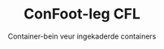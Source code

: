 ---
title: "ConFoot-leg CFL"
subtitle: "Container-bein veur ingekaderde containers"
mainImage: "/images/products/confoot-leg-cfl-main.jpg"
gallery:
  - "/images/products/confoot-leg-cfl-1.jpg"
  - "/images/products/confoot-leg-cfl-2.jpg"
  - "/images/products/confoot-leg-cfl-3.jpg"
shortDescription: "De ConFoot-leg CFL is spesjalisj oetjoude veur ingekaderde containers. 't Past de kadringe perfekt, zodat containers gebruuk kin waere as opbergpleks veur vloeistófe en angere materialen."
technicalDescription: "t CFL-model is ontworpen veur sferische containers die gebruukt waere veur 't vervoere van vloeistófe die bestendig moete zeen óp hoë druk. De sferische foarm draagt de druk am beste, mer d'r is wel kadering nodig óm de container verplaatsbaor te make."
videoID: "C2KwnEb-npU"
specifications:
  - name: "Weight"
    value: "24 kg per bein"
  - name: "Load capacity"
    value: "30 ton"
  - name: "Adjustment range"
    value: "1.043 mm tot 1.448 mm"
  - name: "Material"
    value: "Hoogwaardige staal"
price: "3.600 EUR"
priceVAT: "4.356 EUR"
pricingNotes: "Bulk-korting is beskikbaor. Neim contact mit ós veur details."
buyLink: "/contact"
howToUse: |
  1. Plaats 't CFL-bein bij de hoek van de containerkadering
  2. Activeer 't slotmechanisme
  3. Pas de höhte aan indien nodig binnen 't bereik van 1.043 mm tot 1.448 mm
  4. Herhaal veur alle nodig hoeke
  5. Laot de trailer dalen en rijd oet, zodat de container op de beine blijft steunen
benefits:
  - title: "Perfecte kaderingpassing"
    description: "Óntworpe um de kadering van sferische containers perfekt te passe"
  - title: "Vloeistofopbering"
    description: "Maakt 't mogelijk de container as opbergplek te gebruuk veur vloeistófe die bestendig zeen óp hoë druk"
  - title: "Spesjalisj óntwerp"
    description: "Oetjoude met 't oog veur de unike eise van ingekaderde containers"
  - title: "Veelzijdich gebroek"
    description: "Geschik veur angere bedryfssektore die spézjele containeropbering en -hantering vereis"
  - title: "Altij klaor óm te bewegen"
    description: "De container is altij gereed veur transport – rijd de trailer gewoon ónder de container om de reis voort te setten"
  - title: "Kostoptimalisering"
    description: "Optimaliseert de kosten en tijmsgebruik door gespecialiseerde containerhantering zónder extra apparatuur"
articleContent: |
  ## Wat is de ConFoot-leg CFL?

  De ConFoot-leg CFL is 'ne spézjele beinstöel óm containers te ondersteunen, oetjoude veur ingekaderde containers. In te kontrast mit standerd verscheppingscontainers, vereis sferische containers – gebruukt veur 't vervoere van vloeistófe die óch bestendig moete zeen óp hoë druk – kadringe, want de sferische foarm dracht de druk am beste. 't CFL-model is ontworpen um dez kadringe perfekt te passe, zodat deze spézjele containers as opbergcontainers gebruuk kin waere veur vloeistófe en angere materialen die drukbestendigheid vereis.

  ## Belangrieke benefiete veur spézjele containerhantering

  De ConFoot-leg CFL bied óngersjprokelijke operationele voordeile veur bedryfe die ingekaderde containers hantere, especielt de veur vloeistófvervoer en -opbering. Doordat dez spézjele containers op beine kins te platse, kinne bedryfsorganisaties flexibele opbergoplossinge make veur vloeistófe en angere druksensitieve materialen zónder vaste infrastructuur.

  't CFL-model stoat bedryfe toe um zien containeroperaties te optimalisere, want et bied 'ne veer veilige ondersteuning bie laden, lossen en opbergen. De veelzijdigheid ervan maak et 'n ideale oplossing veur industrieë die reken op 't vervoere en opbergen van vloeistófe en angere materialen die drukbestendig moete zeen.

  ## Hoe 't waerk

  De ConFoot-leg CFL word stevige vastgebonden aan de kadering van spézjele containers en biedt stabiele ondersteuning bie laden, lossen of opbergen. De beine höbbe 'n aanpassbere höhte van 1.043 mm tot 1.448 mm, wat versatile positionering in diverse operationele omgevinge mooglik maak. Elke bein weegt 24 kg, wat 't behandeldrievend maak voor operateurs, terwij 't systeem 'ne substantiele laadcapacity van 30 ton bied.

  De installasie-procedure is e'engk:
  1. Plaats de CFL-beine bij de kaderinghoeke van de container
  2. Activeer 't slotmechanisme um de beine vast te binde
  3. Pas de höhte aan nao dien eige behoefte
  4. Laot de trailer dalen en rijd oet, de container wordt zo veilig ondersteund op de beine

  Als 't tied is um de container te verplaatsen, rijd dan de trailer ónder de container, bevestig de container aan de trailer, verwijder de beine en hervat de reis.

  ## Toepassings van ConFoot-leg CFL

  ### Chemiese industrie
  De chemiese industrie profiteert merkbaar van de mogelijkheid van de CFL um containers veilig te ondersteunen die gebruukt waere veur 't opslaan en vervoere van chemische stoffen en vloeistófe materialen. Doordat deze spézjele containers op beine geplaatst kinne waere, kinne bedrijven flexibele opbergoplossinge make die de integriteit van druksensitieve materialen behouwe en de ruimte optimaal benutte.

  ### Olie- en gassector
  Veur de olie- en gassector biedt de CFL waardevolle flexibelheid bie 't hanteren van containers die gebruukt waere veur diverse petroleumproducten. De mogelijkheid um dez containers veilig op beine te positionere, maakt laden en lossen efficiënter en creëert bovendien tijdelijke opslagcapaciteit tijdens piekperiodes in de bedrijfsvoering.

  ### Voedsel- en drankenindustrie
  De voedsel- en drankenindustrie kin de CFL-beine insjieten veur containers die gebruukt waere veur 't vervoere en opbergen van vloeistofvoedingsproducten. De stabiliteit en betrouwbaarheid van 't systeem zeure da deze gevoelige materialen veilig behandeld en opgebaar kinne waere zónder risico op besmetting of schade.

  ### Waterbehandeling en -voorziening
  Waterbehandelings- en -voorzieningsoperaties kinne profiteere van de mogelijkheid van de CFL um containers te ondersteunen die gebruukt waere veur 't opslaan en vervoere van chemicaliën voor waterbehandeling en angere vloeistófe materialen. Deze capaciteit maakt 't mogelijk deze essensjele brónnen flexibeler en efficiënter te beheren.

  ## Technische specificaties

  - **Load Capacity**: 30 ton
  - **Weight**: 24 kg per bein
  - **Adjustment Range**: 1.043 mm tot 1.448 mm
  - **Material**: Hoogwaardige staal met duurzame afwerking
  - **Compatibility**: Spézjele ingekaderde containers, especielt die oetjoude waere veur vloeistofvervoer

  De ConFoot-leg CFL representeert 'ne spézjele oplossing veur 't hanteren van ingekaderde containers. 't Bied bedryfe 'ne manier um de operaties te optimalisere bij het vervoere van sferische containers die bestendig zeen veur vloeistófe en angere drukgevoelige materialen. Doordat dez spézjele containers veilig op beine steune, helpt de CFL bedrijven um gróte effisjëntie en flexibelheid te bewerkstellige in de hantering van spézjele containeroperaties.
---